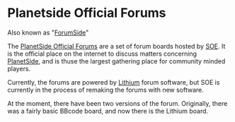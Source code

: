 # Planetside Official Forums

Also known as "[ForumSide](../terminology/Forumside.md)"

The
[PlanetSide Official Forums](http://forums.station.sony.com/ps/forums/list.m)
are a set of forum boards hosted by [SOE](../Sony_Online_Entertainment.md). It is
the official place on the internet to discuss matters concerning
[PlanetSide](../PlanetSide.md), and is thuse the largest gathering place for
community minded players.

Currently, the forums are powered by [Lithium](http://lithium.com/) forum
software, but SOE is currently in the process of remaking the forums with new
software.

At the moment, there have been two versions of the forum. Originally, there was
a fairly basic BBcode board, and now there is the Lithium board.
